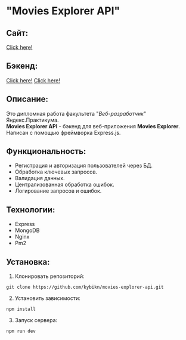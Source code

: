 # "Movies Explorer API"
## Сайт:
[Click here!](https://movies-kybikn.nomoredomains.rocks/)

## Бэкенд:
[Click here!](https://github.com/kybikn/movies-explorer-api)
[Click here!](https://api.movies-kybikn.nomoredomains.rocks)

## Описание:
Это дипломная работа факультета "*Веб-разработчик*" Яндекс.Практикума.<br>
**Movies Explorer API** - бэкенд для веб-приложения **Movies Explorer**.<br>
Написан с помощью фреймворка Express.js.<br>

## Функциональность:
- Регистрация и авторизация пользователей через БД.
- Обработка ключевых запросов.
- Валидация данных.
- Централизованная обработка ошибок.
- Логирование запросов и ошибок.

## Технологии:
- Express
- MongoDB
- Nginx
- Pm2

## Установка:
1. Клонировать репозиторий:

````
git clone https://github.com/kybikn/movies-explorer-api.git
````

2. Установить зависимости:

````
npm install
````

3. Запуск сервера:

````
npm run dev
````
